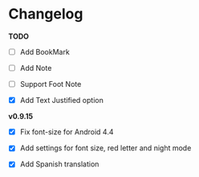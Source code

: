 Changelog
=========

**TODO**
- [ ] Add BookMark
- [ ] Add Note
- [ ] Support Foot Note

- [x] Add Text Justified option

**v0.9.15**

- [x] Fix font-size for Android 4.4
- [x] Add settings for font size, red letter and night mode
- [x] Add Spanish translation

